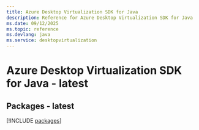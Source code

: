 ```yaml
---
title: Azure Desktop Virtualization SDK for Java
description: Reference for Azure Desktop Virtualization SDK for Java
ms.date: 09/12/2025
ms.topic: reference
ms.devlang: java
ms.service: desktopvirtualization
---
```

# Azure Desktop Virtualization SDK for Java - latest
## Packages - latest
[!INCLUDE [packages](desktop-virtualization-index.md)]